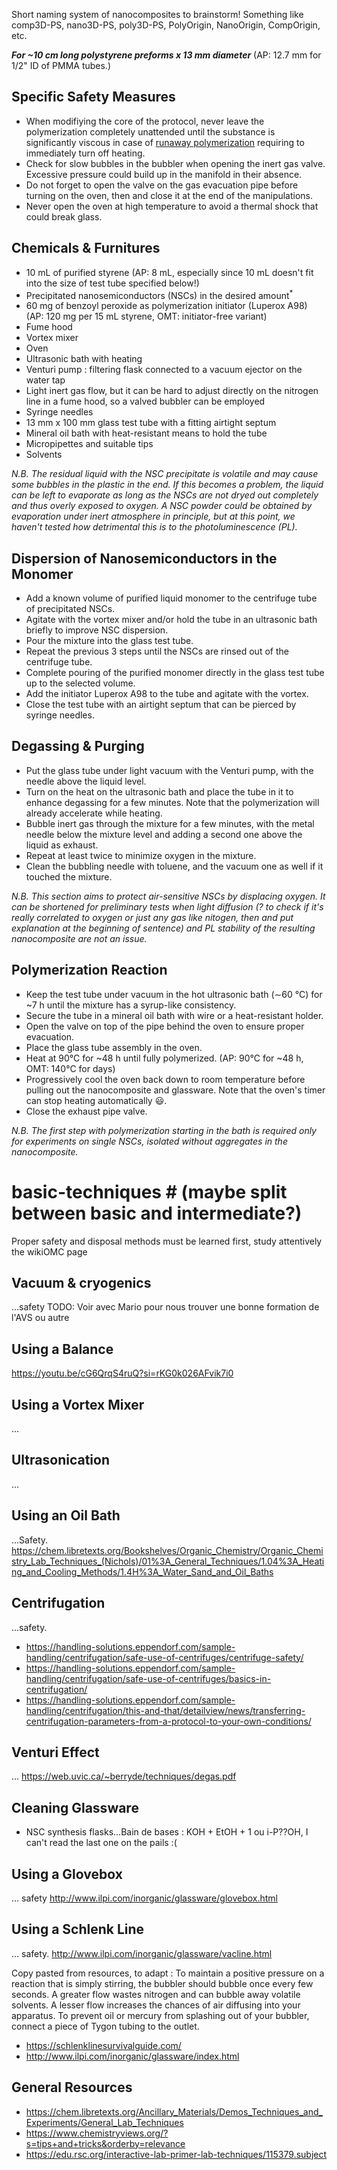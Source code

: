 Short naming system of nanocomposites to brainstorm! Something like comp3D-PS, nano3D-PS, poly3D-PS, PolyOrigin, NanoOrigin, CompOrigin, etc.

<!--- Published in:... Cite main paper here instead of at the end? --->

_**For ~10 cm long polystyrene preforms x 13 mm diameter**_ (AP: 12.7 mm for 1/2" ID of PMMA tubes.)

## Specific Safety Measures ##
- When modifiying the core of the protocol, never leave the polymerization completely unattended until the substance is significantly viscous in case of <a href="https://sciencing.com/runaway-polymerization-7556.html">runaway polymerization</a> requiring to immediately turn off heating.
- Check for slow bubbles in the bubbler when opening the inert gas valve. Excessive pressure could build up in the manifold in their absence. <!--- TODO : revise once we get the proper pressure regulator for the nitrogen line that should read between 3 and 5 psi --->
- Do not forget to open the valve on the gas evacuation pipe before turning on the oven, then and close it at the end of the manipulations.
- Never open the oven at high temperature to avoid a thermal shock that could break glass.

<!--- UNDER CONSTRUCTION, work with Stéphane & David là-dessus, a link to a COPL.ULaval sharepoint intranet would be most appropriate!
All general safety guidelines(?check proper word) from <a href="...">SIMDUT</a>, <a href="...">SSP</a>, <a href="...">COPL</a> and <a href="link the appropriate wikiOMC section">labOMC</a> continue to apply of course.
TODO : check and implement ULaval's rules for unattended experiments, develop section Lab safety for Jupyter Notebook, including this <a href="http://www.ilpi.com/safety/index.html">http://www.ilpi.com/safety/index.html</a> as a resource
--->

<!--- TODO : Add Cie provider names + grades of chemicals--->
## Chemicals & Furnitures ##
- 10 mL of purified styrene (AP: 8 mL, especially since 10 mL doesn't fit into the size of test tube specified below!) 
- Precipitated nanosemiconductors (NSCs) in the desired amount<sup>*</sup>
- 60 mg of benzoyl peroxide as polymerization initiator (Luperox A98) (AP: 120 mg per 15 mL styrene, OMT: initiator-free variant)
- Fume hood
- Vortex mixer
- Oven
- Ultrasonic bath with heating
- Venturi pump : filtering flask connected to a vacuum ejector on the water tap
- Light inert gas flow, but it can be hard to adjust directly on the nitrogen line in a fume hood, so a valved bubbler can be employed <!--- TODO : revise once we get the proper pressure regulator for the nitrogen line that should read between 3 and 5 psi --->
- Syringe needles
- 13 mm x 100 mm glass test tube with a fitting airtight septum
- Mineral oil bath with heat-resistant means to hold the tube
- Micropipettes and suitable tips
- Solvents

_N.B. The residual liquid with the NSC precipitate is volatile and may cause some bubbles in the plastic in the end. If this becomes a problem, the liquid can be left to evaporate as long as the NSCs are not dryed out completely and thus overly exposed to oxygen. A NSC powder could be obtained by evaporation under inert atmosphere in principle, but at this point, we haven't tested how detrimental this is to the photoluminescence (PL)._ 

<!--- <sup>*</sup> TODO : annotate include here the figure in our paper for optical density (?check OD def) + cQD concentration of increasingly orange samples <img src="/assets/original_nanocomposite.gif" alt="Optical density of nanocomposites with varying nanosemiconductor concentration"> N.B. if I put the assets folder high up, the asset link might need some dots --->

## Dispersion of Nanosemiconductors in the Monomer ## 
- Add a known volume of purified liquid monomer to the centrifuge tube of precipitated NSCs.
- Agitate with the vortex mixer and/or hold the tube in an ultrasonic bath briefly to improve NSC dispersion.
- Pour the mixture into the glass test tube.
- Repeat the previous 3 steps until the NSCs are rinsed out of the centrifuge tube.
- Complete pouring of the purified monomer directly in the glass test tube up to the selected volume.
- Add the initiator Luperox A98 to the tube and agitate with the vortex.
- Close the test tube with an airtight septum that can be pierced by syringe needles.

## Degassing & Purging ##
- Put the glass tube under light vacuum with the Venturi pump, with the needle above the liquid level.
- Turn on the heat on the ultrasonic bath and place the tube in it to enhance degassing for a few minutes. Note that the polymerization will already accelerate while heating.
- Bubble inert gas through the mixture for a few minutes, with the metal needle below the mixture level and adding a second one above the liquid as exhaust. 
- Repeat at least twice to minimize oxygen in the mixture. <!--- TODO : find out if it's better to finish under vacuum or under nitrogen considering light diffusion on dissolved gasses in fiber, potential glass tube breaking and dissolved gases that could lead to bubbles during fiber drawing, then adjust the last step here if needed. --->
- Clean the bubbling needle with toluene, and the vacuum one as well if it touched the mixture.

_N.B. This section aims to protect air-sensitive NSCs by displacing oxygen. It can be shortened for preliminary tests when light diffusion (? to check if it's really correlated to oxygen or just any gas like nitogen, then and put explanation at the beginning of sentence) and PL stability of the resulting nanocomposite are not an issue._

## Polymerization Reaction ##
- Keep the test tube under vacuum in the hot ultrasonic bath (∼60 °C) for ~7 h until the mixture has a syrup-like consistency. <!--- TODO merge with next TODO too(!): watch out for potential glass breaking & get a temperature data logger for the ultrasonic bath so we can state an average temperature. (If glass breaking prevents vacuuming all the time and/or we are concious about wasting water, add this step "- Degas one last time for at least 10 min with the tube still in the hot bath using the Venturi pump." and possibly a nitrogen purge if we find out if it's better to finish on this. TODO : If possible, test how long it's actually worth degassing, with a pressure jauge and/or idealy with something like a sensor of oxygen and/or air directly in the mixture, as it will likely tends asymptotically towards a pressure equilibrium and thus not worth pumping forever. That might also help pinpoint the conditions in which the small test tubes tend to break during polymerization :( --->
- Secure the tube in a mineral oil bath with wire or a heat-resistant holder.
- Open the valve on top of the pipe behind the oven to ensure proper evacuation.
- Place the glass tube assembly in the oven.
- Heat at 90°C for ~48 h until fully polymerized. (AP: 90°C for ~48 h, OMT: 140°C for days)
- Progressively cool the oven back down to room temperature before pulling out the nanocomposite and glassware. Note that the oven's timer can stop heating automatically :smiley:.
- Close the exhaust pipe valve.

_N.B. The first step with polymerization starting in the bath is required only for experiments on single NSCs, isolated without aggregates in the nanocomposite._ <!--- Adapt this according to our findings relative to overpressure vs underpressure in the glass tube : Do not skip the following step however, degassing helps to prevent bubbles in the plastic and overpressure from a potential runaway polymerization.--->

<!--- TO DISCUSS WITH AP, OMT, etc. & ADAPT PROTOCOL AS NEEDED : 
- Investigate glass beaking cause: implosion(vacuum underpressure) or explosion (nitrogen over pressure in relation with pkoi y'avait du liquide qui sortait du four avec Arthur, cheminée-exhaust avec aiguille touchait la mixture? pkoi la polymérisation d'Olivier-Michel s'emballait et débordait du tube? P-e la dernière étape en surpression d'azote vs sous vide et/ou il n'y avait pas de cheminée? 
- Investigate the cause of bubble formation at both the nanocomposite and fiber step (if that's really bubbles and not dirt we see in the pictures =p) : Quelle est la contribution de l'humidité adsorbée vs celle des gaz dissous? Est-ce que le recuit des préformes est mieux dans le four sous vide ou sous azote? L'azote est probablement mieux pour ralentir la diffusion d'oxygène, mais p-e plus à risque de laisser des bulles lors du processing des préformes? Ehsan & Frej font du moulage sous vide...
--->

<!--- UNDER CONSTRUCTION :
## Nanocomposite Stripping & Annealing ## 
ARTHUR :  Un recuit durant au moins 24 h à 70˚C est ensuite nécessaire afin de libérer les tensions résiduelles du polymère, de même que pour évacuer l’humidité dans le nanocomposite, susceptible de créer des bullesaux interfaces lors de l’étirage.
OMT : 
- Check with Ehsan for a better word than stripping
- consulter pour réduire les chances de se couper sur des tessons de verre
- four sous vide pour bulles, mais pas trop préparer d'avance pour préserver les NSCs
- Storing preforms: azote mais bulles vs done ones in drawer

### Main Observations ###
- The nanocomposite volume shrinks by ~...% relative to the initial monomer, thus NSC doping concentrations must be re-calculated accordingly. (TODO: evaluate by water dispoacement and check if it tracks with calculations from absorption curves of cQD cores b4 vs after.)
- The quantum yield of CdSe/CdS colloidal quantum dots drops by roughly 35%.
-...
Also list pros and cons of the nanocomposite properties that were characterized, referring & linking to the example sample and research notebook Airtable records.

**References**
- our paper, unless it's at the top, but check it for other refs that should be here
- Francesco Meinardi, Annalisa Colombo, Kirill A. Velizhanin, Roberto Simonutti, MonicaLorenzon, Luca Beverina, Ranjani Viswanatha, Victor I. Klimov, and Sergio Brovelli. _Large-area luminescent solar concentrators based on Stokes-shift-engineered nanocrys-tals in a mass-polymerized PMMA matrix._ Nature Photonics 8(5), p. 392–399 (2014). <a href="https://doi.org/10.1038/nphoton.2014.54">https://doi.org/10.1038/nphoton.2014.54</a>

**Selected resources on nanocomposites** 
- <a href="https://www.mdpi.com/2073-4360/4/1/275">https://www.mdpi.com/2073-4360/4/1/275</a>
--->





<!---------------------------------------------------------------------------------------
TODO : The following needs to be moved in WikiOMC turned into Jupyter Notebook, separated and better organized:
------------------------------------------------------------------------------------------->

<!---
TODO : format references properly
--->
# basic-techniques # (maybe split between basic and intermediate?)

Proper safety and disposal methods must be learned first, study attentively the wikiOMC page <!--- TODO : ...name & link.. + develop a page on cristal growth like the series starting from http://dx.doi.org/10.1002/chemv.201200103 with lamer models as well and more theory :) + a page on polarity vs polarisability 
--->

## Vacuum & cryogenics ##
...safety
TODO: Voir avec Mario pour nous trouver une bonne formation de l'AVS ou autre


## Using a Balance ##
<!---
TODO : add a short text including what is acceptably skipped from the video in our lab
--->
<a href="https://youtu.be/cG6QrqS4ruQ?si=rKG0k026AFvik7i0">https://youtu.be/cG6QrqS4ruQ?si=rKG0k026AFvik7i0</a>

## Using a Vortex Mixer ##
...

## Ultrasonication ##
...

## Using an Oil Bath ##
...Safety.
<a href="https://chem.libretexts.org/Bookshelves/Organic_Chemistry/Organic_Chemistry_Lab_Techniques_(Nichols)/01%3A_General_Techniques/1.04%3A_Heating_and_Cooling_Methods/1.4H%3A_Water_Sand_and_Oil_Baths">https://chem.libretexts.org/Bookshelves/Organic_Chemistry/Organic_Chemistry_Lab_Techniques_(Nichols)/01%3A_General_Techniques/1.04%3A_Heating_and_Cooling_Methods/1.4H%3A_Water_Sand_and_Oil_Baths</a>

## Centrifugation ##
...safety.

- <a href="https://handling-solutions.eppendorf.com/sample-handling/centrifugation/safe-use-of-centrifuges/centrifuge-safety/">https://handling-solutions.eppendorf.com/sample-handling/centrifugation/safe-use-of-centrifuges/centrifuge-safety/</a>
- <a href="https://handling-solutions.eppendorf.com/sample-handling/centrifugation/safe-use-of-centrifuges/basics-in-centrifugation/">https://handling-solutions.eppendorf.com/sample-handling/centrifugation/safe-use-of-centrifuges/basics-in-centrifugation/</a>
- <a href="https://handling-solutions.eppendorf.com/sample-handling/centrifugation/this-and-that/detailview/news/transferring-centrifugation-parameters-from-a-protocol-to-your-own-conditions/">https://handling-solutions.eppendorf.com/sample-handling/centrifugation/this-and-that/detailview/news/transferring-centrifugation-parameters-from-a-protocol-to-your-own-conditions/</a>

## Venturi Effect ##
...
<a href="https://web.uvic.ca/~berryde/techniques/degas.pdf">https://web.uvic.ca/~berryde/techniques/degas.pdf</a>
<!--- TODO : Since pumping and cryogenic techniques seem hard to find (unless I don't have the right keywords?), possibly make a whole wiki section for general degassing and vacuuming, from liguids to vacuum chambers --->

## Cleaning Glassware ##
- NSC synthesis flasks...Bain de bases : KOH + EtOH + 1 ou i-P??OH, I can't read the last one on the pails :(

## Using a Glovebox ##
... safety
<a href="http://www.ilpi.com/inorganic/glassware/glovebox.html">http://www.ilpi.com/inorganic/glassware/glovebox.html</a>


## Using a Schlenk Line ##
... safety. <a href="http://www.ilpi.com/inorganic/glassware/vacline.html">http://www.ilpi.com/inorganic/glassware/vacline.html</a>

Copy pasted from resources, to adapt : To maintain a positive pressure on a reaction that is simply stirring, the bubbler should bubble once every few seconds. A greater flow wastes nitrogen and can bubble away volatile solvents. A lesser flow increases the chances of air diffusing into your apparatus.
To prevent oil or mercury from splashing out of your bubbler, connect a piece of Tygon tubing to the outlet.

- <a href="https://schlenklinesurvivalguide.com/">https://schlenklinesurvivalguide.com/</a>
- <a href="http://www.ilpi.com/inorganic/glassware/index.html">http://www.ilpi.com/inorganic/glassware/index.html</a>

## General Resources ##
- <a href="https://chem.libretexts.org/Ancillary_Materials/Demos_Techniques_and_Experiments/General_Lab_Techniques">https://chem.libretexts.org/Ancillary_Materials/Demos_Techniques_and_Experiments/General_Lab_Techniques</a>
- <a href="https://www.chemistryviews.org/?s=tips+and+tricks&orderby=relevance">https://www.chemistryviews.org/?s=tips+and+tricks&orderby=relevance</a>
- <a href="https://edu.rsc.org/interactive-lab-primer-lab-techniques/115379.subject">https://edu.rsc.org/interactive-lab-primer-lab-techniques/115379.subject</a>



